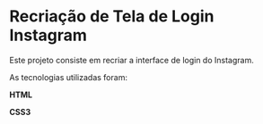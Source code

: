 # Recriação de Tela de Login Instagram 

Este projeto consiste em recriar a interface de login do Instagram.

As tecnologias utilizadas foram:

**HTML**

**CSS3**
